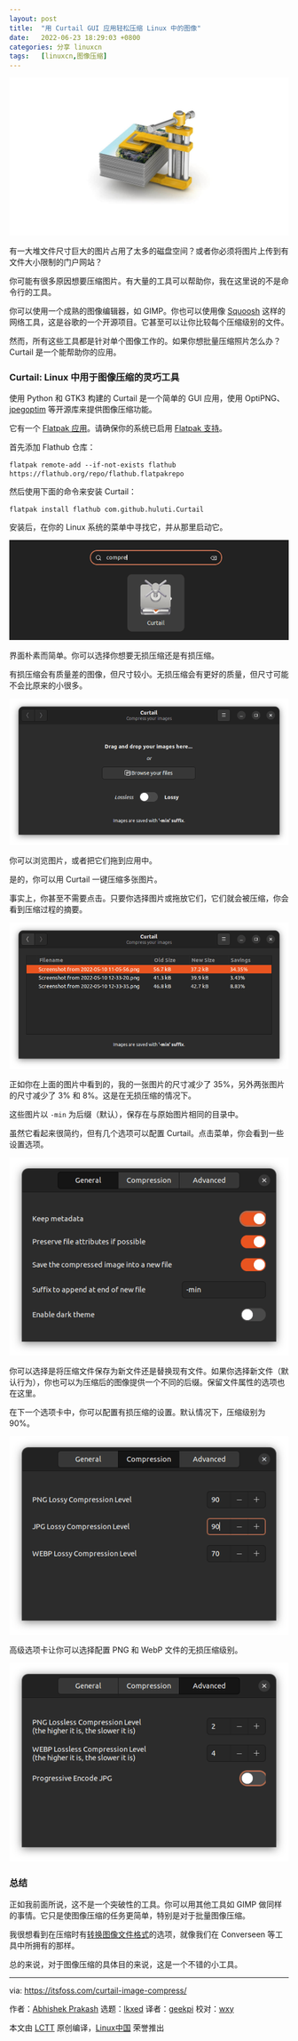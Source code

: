 ```yaml
---
layout: post
title:	"用 Curtail GUI 应用轻松压缩 Linux 中的图像"
date:	2022-06-23 18:29:03 +0800 
categories:	分享 linuxcn 
tags:	[linuxcn,图像压缩]
---
```



![](/Asserts/Images/album/202206/23/182901s4d060uu98g8qquv.jpg)


有一大堆文件尺寸巨大的图片占用了太多的磁盘空间？或者你必须将图片上传到有文件大小限制的门户网站？


你可能有很多原因想要压缩图片。有大量的工具可以帮助你，我在这里说的不是命令行的工具。


你可以使用一个成熟的图像编辑器，如 GIMP。你也可以使用像 [Squoosh](https://squoosh.app/) 这样的网络工具，这是谷歌的一个开源项目。它甚至可以让你比较每个压缩级别的文件。


然而，所有这些工具都是针对单个图像工作的。如果你想批量压缩照片怎么办？Curtail 是一个能帮助你的应用。


### Curtail: Linux 中用于图像压缩的灵巧工具


使用 Python 和 GTK3 构建的 Curtail 是一个简单的 GUI 应用，使用 OptiPNG、[jpegoptim](https://github.com/tjko/jpegoptim) 等开源库来提供图像压缩功能。


它有一个 [Flatpak 应用](https://itsfoss.com/what-is-flatpak/)。请确保你的系统已启用 [Flatpak 支持](https://itsfoss.com/flatpak-guide/)。


首先添加 Flathub 仓库：



```
flatpak remote-add --if-not-exists flathub https://flathub.org/repo/flathub.flatpakrepo

```

然后使用下面的命令来安装 Curtail：



```
flatpak install flathub com.github.huluti.Curtail

```

安装后，在你的 Linux 系统的菜单中寻找它，并从那里启动它。


![curtail app](/Asserts/Images/album/202206/23/182903icb6ifb3wi3egzfn.png)


界面朴素而简单。你可以选择你想要无损压缩还是有损压缩。


有损压缩会有质量差的图像，但尺寸较小。无损压缩会有更好的质量，但尺寸可能不会比原来的小很多。


![curtail app interface](/Asserts/Images/album/202206/23/182903i9zk5bwk8p5qzpkf.png)


你可以浏览图片，或者把它们拖到应用中。


是的，你可以用 Curtail 一键压缩多张图片。


事实上，你甚至不需要点击。只要你选择图片或拖放它们，它们就会被压缩，你会看到压缩过程的摘要。


![curtail image compression summary](/Asserts/Images/album/202206/23/182903sybcmmayddoydaya.png)


正如你在上面的图片中看到的，我的一张图片的尺寸减少了 35%，另外两张图片的尺寸减少了 3% 和 8%。这是在无损压缩的情况下。


这些图片以 `-min` 为后缀（默认），保存在与原始图片相同的目录中。


虽然它看起来很简约，但有几个选项可以配置 Curtail。点击菜单，你会看到一些设置选项。


![curtail configuration options](/Asserts/Images/album/202206/23/182904jmzvjknjddwwql22.png)


你可以选择是将压缩文件保存为新文件还是替换现有文件。如果你选择新文件（默认行为），你也可以为压缩后的图像提供一个不同的后缀。保留文件属性的选项也在这里。


在下一个选项卡中，你可以配置有损压缩的设置。默认情况下，压缩级别为 90%。


![curtail compression options](/Asserts/Images/album/202206/23/182904zc6us0c00nj6nfsn.png)


高级选项卡让你可以选择配置 PNG 和 WebP 文件的无损压缩级别。


![curtain advanced options](/Asserts/Images/album/202206/23/182904ydbocuydafbubocd.png)


### 总结


正如我前面所说，这不是一个突破性的工具。你可以用其他工具如 GIMP 做同样的事情。它只是使图像压缩的任务更简单，特别是对于批量图像压缩。


我很想看到在压缩时有[转换图像文件格式](https://itsfoss.com/converseen/)的选项，就像我们在 Converseen 等工具中所拥有的那样。


总的来说，对于图像压缩的具体目的来说，这是一个不错的小工具。




---


via: <https://itsfoss.com/curtail-image-compress/>


作者：[Abhishek Prakash](https://itsfoss.com/author/abhishek/) 选题：[lkxed](https://github.com/lkxed) 译者：[geekpi](https://github.com/geekpi) 校对：[wxy](https://github.com/wxy)


本文由 [LCTT](https://github.com/LCTT/TranslateProject) 原创编译，[Linux中国](https://linux.cn/) 荣誉推出
